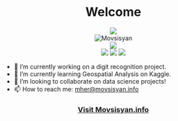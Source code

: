 <div align="center">
<h1 text-alight="center">Welcome</h1>
</div>
<div align="center">
  <img src="https://github-readme-stats.vercel.app/api/top-langs/?username=MovsisyanM&layout=compact&theme=dark&langs_count=10"></img>
</div>
<div align="center">
  <img align="center" src="https://github-readme-streak-stats.herokuapp.com/?user=MovsisyanM&theme=dark" alt="Movsisyan" />
</div>
<div align="center">
  <img src="https://github-readme-stats.vercel.app/api/wakatime?username=Movsisyan&theme=dark&layout=compact"></img>
</div>
<div align="center">
<a href="https://movsisyan.info/?redir=https://www.linkedin.com/in/movsisyaninfo/?src=github"><img src="https://img.shields.io/badge/LinkedIn-0077B5?style=for-the-badge&logo=linkedin&logoColor=white"></img></a>
<a href="https://movsisyan.info/?redir=https://www.kaggle.com/movsisyanm/?src=github"><img src="https://img.shields.io/badge/Kaggle-20BEFF?style=for-the-badge&logo=Kaggle&logoColor=white"></img></a>
<a href="https://movsisyan.info/?redir=https://www.instagram.com/movsisyan.info/?src=github"><img src="https://img.shields.io/badge/Instagram-E4405F?style=for-the-badge&logo=instagram&logoColor=white"></img></a>
</div>
<div></div>

- 🔭 I’m currently working on a digit recognition project.
- 🌱 I’m currently learning Geospatial Analysis on Kaggle.
- 👥 I’m looking to collaborate on data science projects!
- 📫 How to reach me: mher@movsisyan.info

<div align="center">
<a href="https://movsisyan.info/"><h3>Visit Movsisyan.info</h3></a>
</div>

